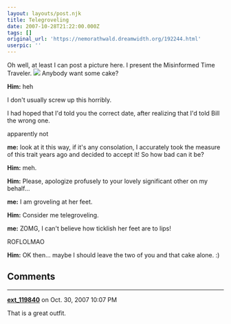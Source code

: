 ```yaml
---
layout: layouts/post.njk
title: Telegroveling
date: 2007-10-28T21:22:00.000Z
tags: []
original_url: 'https://nemorathwald.dreamwidth.org/192244.html'
userpic: ''
---
```

Oh well, at least I can post a picture here. I present the Misinformed Time Traveler. [![](http://lh4.google.com/matt.mattarn/RyUIAgAcRqI/AAAAAAAACQU/vILsppBGJQs/s400/timetraveler.jpg)](http://picasaweb.google.com/matt.mattarn/Misc/photo#5126512555515987618) Anybody want some cake?

**Him:** heh

I don't usually screw up this horribly.

I had hoped that I'd told you the correct date, after realizing that I'd told Bill the wrong one.

apparently not

**me:** look at it this way, if it's any consolation, I accurately took the measure of this trait years ago and decided to accept it! So how bad can it be?

**Him:** meh.

**Him:** Please, apologize profusely to your lovely significant other on my behalf...

**me:** I am groveling at her feet.

**Him:** Consider me telegroveling.

**me:** ZOMG, I can't believe how ticklish her feet are to lips!

ROFLOLMAO

**Him:** OK then... maybe I should leave the two of you and that cake alone. :)

## Comments

---

**[ext_119840](https://www.dreamwidth.org/users/ext_119840)** on Oct. 30, 2007 10:07 PM

That is a great outfit.
